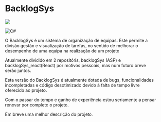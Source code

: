 # BacklogSys

<a title="Crowdin" target="_blank" href="https://crowdin.com"><img src="https://badges.crowdin.net/backlogsys/localized.svg"></a>

![C#](https://img.shields.io/badge/c%23-%23239120.svg?style=for-the-badge&logo=c-sharp&logoColor=white)

O BacklogSys é um sistema de organização de equipas. Este permite a divisão gestão e visualização de tarefas, no sentido de melhorar o desempenho de uma equipa na realização de um projeto

Atualmente dividido em 2 repositóris, backlogSys (ASP) e backlogSys_react(React) por motivos pessoais, mas num futuro breve serão juntos.

Esta versão do BacklogSys é atualmente dotada de bugs, funcionalidades incompletadas e código desotimizado devido à falta de tempo livre oferecido ao projeto.

Com o passar do tempo e ganho de experiência estou seriamente a pensar renovar por completo o projeto.

Em breve uma melhor descrição do projeto.
